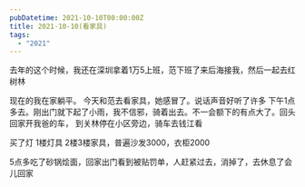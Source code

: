 ```yaml
---
pubDatetime: 2021-10-10T00:00:00Z
title: 2021-10-10(看家具)
tags:
  - "2021"
---
```


去年的这个时候，我还在深圳拿着1万5上班，范下班了来后海接我，然后一起去红树林

现在的我在家躺平。
今天和范去看家具，她感冒了。说话声音好听了许多
下午1点多去。刚出门就下起了小雨，我不信邪，骑着出去。不一会额下的有点大了。回头回家开我爸的车，
到关林停在小区旁边，骑车去钱江看

买了灯
1楼灯具
2楼3楼家具，普遍沙发3000，衣柜2000

5点多吃了砂锅烩面，回家出门看到被贴罚单，人赶紧过去，消掉了，去休息了会儿回家
